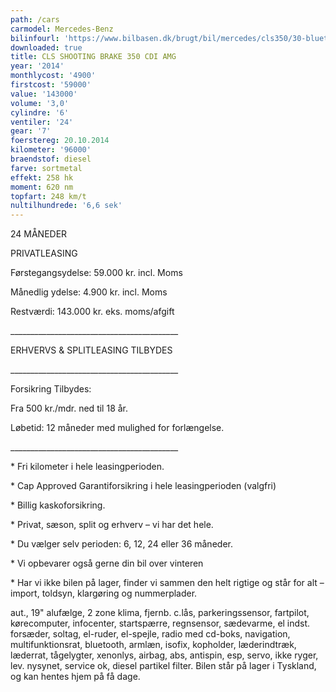 ```yaml
---
path: /cars
carmodel: Mercedes-Benz
bilinfourl: 'https://www.bilbasen.dk/brugt/bil/mercedes/cls350/30-bluetec-sb-aut-5d/3751150'
downloaded: true
title: CLS SHOOTING BRAKE 350 CDI AMG
year: '2014'
monthlycost: '4900'
firstcost: '59000'
value: '143000'
volume: '3,0'
cylindre: '6'
ventiler: '24'
gear: '7'
foerstereg: 20.10.2014
kilometer: '96000'
braendstof: diesel
farve: sortmetal
effekt: 258 hk
moment: 620 nm
topfart: 248 km/t
nultilhundrede: '6,6 sek'
---
```

24 MÅNEDER 



PRIVATLEASING

Førstegangsydelse: 59.000 kr. incl. Moms

Månedlig ydelse: 4.900 kr. incl. Moms

Restværdi: 143.000 kr. eks. moms/afgift

\_\_\_\_\_\_\_\_\_\_\_\_\_\_\_\_\_\_\_\_\_\_\_\_\_\_\_\_\_\_\_\_\_\_\_\_\_\_\_\_\_\_

ERHVERVS & SPLITLEASING TILBYDES

\_\_\_\_\_\_\_\_\_\_\_\_\_\_\_\_\_\_\_\_\_\_\_\_\_\_\_\_\_\_\_\_\_\_\_\_\_\_\_\_\_\_

Forsikring Tilbydes:

Fra 500 kr./mdr. ned til 18 år.

Løbetid: 12 måneder med mulighed for forlængelse.

\_\_\_\_\_\_\_\_\_\_\_\_\_\_\_\_\_\_\_\_\_\_\_\_\_\_\_\_\_\_\_\_\_\_\_\_\_\_\_\_\_\_

\* Fri kilometer i hele leasingperioden.

\* Cap Approved Garantiforsikring i hele leasingperioden (valgfri)

\* Billig kaskoforsikring.

\* Privat, sæson, split og erhverv – vi har det hele.

\* Du vælger selv perioden: 6, 12, 24 eller 36 måneder.

\* Vi opbevarer også gerne din bil over vinteren

\* Har vi ikke bilen på lager, finder vi sammen den helt rigtige og står for alt – import, toldsyn, klargøring og nummerplader.

aut., 19" alufælge, 2 zone klima, fjernb. c.lås, parkeringssensor, fartpilot, kørecomputer, infocenter, startspærre, regnsensor, sædevarme, el indst. forsæder, soltag, el-ruder, el-spejle, radio med cd-boks, navigation, multifunktionsrat, bluetooth, armlæn, isofix, kopholder, læderindtræk, læderrat, tågelygter, xenonlys, airbag, abs, antispin, esp, servo, ikke ryger, lev. nysynet, service ok, diesel partikel filter. Bilen står på lager i Tyskland, og kan hentes hjem på få dage.
